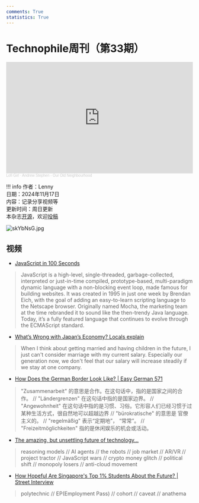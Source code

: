 ```yaml
---
comments: True
statistics: True
---
```


# Technophile周刊（第33期）

<iframe width="100%" height="300" scrolling="no" frameborder="no" allow="autoplay" src="https://w.soundcloud.com/player/?url=https%3A//api.soundcloud.com/tracks/1932435113&color=%23ff5500&auto_play=false&hide_related=false&show_comments=true&show_user=true&show_reposts=false&show_teaser=true&visual=true"></iframe><div style="font-size: 10px; color: #cccccc;line-break: anywhere;word-break: normal;overflow: hidden;white-space: nowrap;text-overflow: ellipsis; font-family: Interstate,Lucida Grande,Lucida Sans Unicode,Lucida Sans,Garuda,Verdana,Tahoma,sans-serif;font-weight: 100;"><a href="https://soundcloud.com/lofi_girl" title="Lofi Girl" target="_blank" style="color: #cccccc; text-decoration: none;">Lofi Girl</a> · <a href="https://soundcloud.com/lofi_girl/our-old-neighbourhood" title="Andrew Stephen - Our Old Neighbourhood" target="_blank" style="color: #cccccc; text-decoration: none;">Andrew Stephen - Our Old Neighbourhood</a></div>

!!! info
    作者：Lenny<br>
    日期：2024年11月17日<br>
    内容：记录分享视频等<br>
    更新时间：周日更新<br>
    本杂志[开源](https://github.com/LennyChenLaw/Weekly)，欢迎[投稿](https://github.com/LennyChenLaw/Weekly/issues)


![skYbNsG.jpg](https://s2.loli.net/2024/12/05/aTZltFxp2IQY3Gc.jpg)

## 视频
+ [JavaScript in 100 Seconds](https://www.youtube.com/watch?v=DHjqpvDnNGE)
>JavaScript is a high-level, single-threaded, garbage-collected, interpreted or just-in-time compiled, prototype-based, 
multi-paradigm dynamic language with a non-blocking event loop, made famous for building websites. 
It was created in 1995 in just one week by Brendan Eich, with the goal of adding an easy-to-learn scripting language to the Netscape browser. 
Originally named Mocha, the marketing team at the time rebranded it to sound like the then-trendy Java language. 
Today, it’s a fully featured language that continues to evolve through the ECMAScript standard.

+ [What’s Wrong with Japan’s Economy? Locals explain](https://www.youtube.com/watch?v=-y02oM5ej0Q)
>When I think about getting married and having children in the future,
I just can't consider marriage with my current salary. Especially our generation now, 
we don't feel that our salary will increase steadily if we stay at one company.


+ [How Does the German Border Look Like? | Easy German 571](https://www.youtube.com/watch?v=8sojj-Sh0H8)
>"Zusammenarbeit" 的意思是合作。在这句话中，指的是国家之间的合作。 // "Ländergrenzen" 在这句话中指的是国家边界。 // 
"Angewohnheit" 在这句话中指的是习惯、习俗。它形容人们已经习惯于过某种生活方式，很自然地可以超越边界 // "bürokratische" 的意思是 官僚主义的。 // 
"regelmäßig" 表示“定期地”， “常常”。 // "Freizeitmöglichkeiten" 指的是休闲娱乐的机会或活动。


+ [The amazing, but unsettling future of technology...](https://www.youtube.com/watch?v=v4H2fTgHGuc)
>reasoning models // AI agents // the robots // job market // 
AR/VR // project tractor // JavaScript wars // crypto money glitch // political shift // monopoly losers // anti-cloud movement


+ [How Hopeful Are Singapore's Top 1% Students About the Future? | Street Interview](https://www.youtube.com/watch?v=O3ZeILZbUPk)
>polytechnic // EP(Employment Pass) // cohort // caveat // anathema






